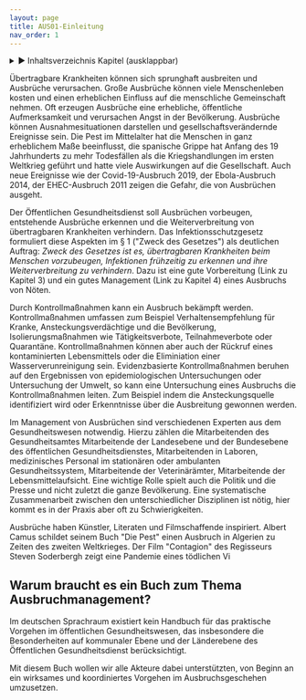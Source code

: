 ```yaml
---
layout: page
title: AUS01-Einleitung
nav_order: 1
---
```

 
<details markdown="block"> 
  <summary> 
      &#9658; Inhaltsverzeichnis Kapitel (ausklappbar) 
  </summary>
 
1. TOC
{:toc}
 </details>
 
   <p></p>
 
 
<span class="approved-insertion" data-user="49" data-username="WalterJ" data-date="26370140">
</span>

<span class="approved-insertion" data-user="22" data-username="jakob.schumacher" data-date="26372740">Übertragbare
Krankheiten können sich sprunghaft ausbreiten und Ausbrüche verursachen.
Große Ausbrüche können viele Menschenleben kosten und einen erheblichen
Einfluss auf die menschliche Gemeinschaft nehmen.</span> Oft
erzeugen<span class="approved-insertion" data-user="22" data-username="jakob.schumacher" data-date="26372770">
Ausbrüche</span> eine erhebliche, öffentliche
Aufmerksamkeit<span class="approved-insertion" data-user="22" data-username="jakob.schumacher" data-date="26372760">
und verursachen Angst in der Bevölkerung.
</span><span class="approved-insertion" data-user="22" data-username="jakob.schumacher" data-date="26372770">Ausbrüche
</span><span class="approved-insertion" data-user="22" data-username="jakob.schumacher" data-date="26372780">können</span><span class="approved-insertion" data-user="22" data-username="jakob.schumacher" data-date="26372770">
Ausnahmesituationen
dar</span><span class="approved-insertion" data-user="22" data-username="jakob.schumacher" data-date="26372780">stellen
und gesellschaftsverändernde Ereignisse
sein.</span><span class="approved-insertion" data-user="22" data-username="jakob.schumacher" data-date="26372770">
</span><span class="approved-insertion" data-user="22" data-username="jakob.schumacher" data-date="26372780">Die
Pest im Mittelalter hat die Menschen in ganz erheblichem Maße
beeinflusst, die spanische Grippe hat Anfang des 19 Jahrhunderts zu mehr
Todesfällen als die Kriegshandlungen im ersten Weltkrieg geführt und
hatte viele Auswirkungen auf die Gesellschaft. Auch
neue</span><span class="approved-insertion" data-user="22" data-username="jakob.schumacher" data-date="26372770">
</span><span class="approved-insertion" data-user="22" data-username="jakob.schumacher" data-date="26372750">Ereignisse
wie der
Covid-19-Ausbruch</span><span class="approved-insertion" data-user="22" data-username="jakob.schumacher" data-date="26372780">
2019</span><span class="approved-insertion" data-user="22" data-username="jakob.schumacher" data-date="26372750">,
der Ebola-Ausbruch 2014, der EHEC-Ausbruch 2011 zeigen die
Gefahr</span><span class="approved-insertion" data-user="22" data-username="jakob.schumacher" data-date="26372780">,</span><span class="approved-insertion" data-user="22" data-username="jakob.schumacher" data-date="26372750">
die von Ausbrüchen ausgeht.
</span>

<span class="approved-insertion" data-user="22" data-username="jakob.schumacher" data-date="26372740">Der</span>
Öffentlichen
Gesundheitsdienst<span class="approved-insertion" data-user="20" data-username="ptinnemann" data-date="26371250">
</span><span class="approved-insertion" data-user="22" data-username="jakob.schumacher" data-date="26372740">soll
</span><span class="approved-insertion" data-user="22" data-username="jakob.schumacher" data-date="26372760">Ausbrüchen
vorbeugen, entstehende Ausbrüche erkennen und
</span><span class="approved-insertion" data-user="22" data-username="jakob.schumacher" data-date="26372750">die
Weiterverbreitung von übertragbaren Krankheiten
verhindern</span><span class="approved-insertion" data-user="20" data-username="ptinnemann" data-date="26371250">.</span><span class="approved-insertion" data-user="22" data-username="jakob.schumacher" data-date="26372750">
</span>Das Infektionsschutzgesetz formuliert diese
Aspekt<span class="approved-insertion" data-user="22" data-username="jakob.schumacher" data-date="26372760">en</span>
im § 1 ("Zweck des Gesetzes") als deutlichen Auftrag: *Zweck des
Gesetzes ist es, übertragbaren Krankheiten beim Menschen vorzubeugen,
Infektionen frühzeitig zu erkennen und ihre Weiterverbreitung zu
verhindern*.<span class="approved-insertion" data-user="22" data-username="jakob.schumacher" data-date="26372760">
</span><span class="approved-insertion" data-user="22" data-username="jakob.schumacher" data-date="26372750">Dazu
ist eine gute Vorbereitung (Link zu Kapitel 3) und ein gutes Management
(Link zu Kapitel 4) eines Ausbruchs von Nöten.
</span>

<span class="approved-insertion" data-user="22" data-username="jakob.schumacher" data-date="26372760">Durch
</span>Kontrollmaßnahmen<span class="approved-insertion" data-user="22" data-username="jakob.schumacher" data-date="26372770">
kann ein Ausbruch bekämpft werden.
</span>Kontrollmaßnahmen<span class="approved-insertion" data-user="22" data-username="jakob.schumacher" data-date="26372770">
umfassen zum Beispiel Verhaltensempfehlung für Kranke,
Ansteckungsverdächtige und die Bevölkerung, Isolierungsmaßnahmen wie
Tätigkeitsverbote, Teilnahmeverbote oder
Quarantäne.</span><span class="approved-insertion" data-user="22" data-username="jakob.schumacher" data-date="26372780">
</span><span class="approved-insertion" data-user="22" data-username="jakob.schumacher" data-date="26372770">
</span>Kontrollmaßnahmen<span class="approved-insertion" data-user="22" data-username="jakob.schumacher" data-date="26372770">
können aber auch der Rückruf eines kontaminierten Lebensmittels oder die
Eliminiation einer Wasserverunreinigung sein. </span>
<span class="approved-insertion" data-user="22" data-username="jakob.schumacher" data-date="26372770">E</span>videnzbasiert<span class="approved-insertion" data-user="22" data-username="jakob.schumacher" data-date="26372770">e
Kontrollmaßnahmen beruhen </span>auf den Ergebnissen von
epidemiologischen Untersuchungen oder Untersuchung der
Umwelt<span class="approved-insertion" data-user="22" data-username="jakob.schumacher" data-date="26372770">,
so kann
eine</span><span class="approved-insertion" data-user="22" data-username="jakob.schumacher" data-date="26372750">
Untersuchung eines Ausbruchs
</span><span class="approved-insertion" data-user="22" data-username="jakob.schumacher" data-date="26372770">die
</span>Kontrollmaßnahmen<span class="approved-insertion" data-user="22" data-username="jakob.schumacher" data-date="26372770">
leiten. Zum Beispiel indem
</span><span class="approved-insertion" data-user="22" data-username="jakob.schumacher" data-date="26372750">die
Ansteckungsquelle
</span><span class="approved-insertion" data-user="22" data-username="jakob.schumacher" data-date="26372770">identifiziert
wird</span><span class="approved-insertion" data-user="22" data-username="jakob.schumacher" data-date="26372750">
oder Erkenntnisse über die Ausbreitung
</span><span class="approved-insertion" data-user="22" data-username="jakob.schumacher" data-date="26372770">gewonnen
werden.</span>

<span class="approved-insertion" data-user="22" data-username="jakob.schumacher" data-date="26372760">Im
Management
</span><span class="approved-insertion" data-user="20" data-username="ptinnemann" data-date="26371250">von
Ausbrüchen
</span><span class="approved-insertion" data-user="53" data-username="UlbrichU" data-date="26372690">sind
verschiedenen Experten aus dem Gesundheitswesen
</span><span class="approved-insertion" data-user="22" data-username="jakob.schumacher" data-date="26372750">notwendig</span><span class="approved-insertion" data-user="53" data-username="UlbrichU" data-date="26372690">.
Hierzu zählen die Mitarbeitenden des Gesundheitsamtes
</span><span class="approved-insertion" data-user="22" data-username="jakob.schumacher" data-date="26372750">Mitarbeitende
der</span><span class="approved-insertion" data-user="53" data-username="UlbrichU" data-date="26372700">
</span><span class="approved-insertion" data-user="22" data-username="jakob.schumacher" data-date="26372750">Landesebene
und der
Bundesebene</span><span class="approved-insertion" data-user="53" data-username="UlbrichU" data-date="26372690">
des öffentlichen
Gesundheitsdienstes</span><span class="approved-insertion" data-user="53" data-username="UlbrichU" data-date="26372700">,
</span>Mitarbeitenden in
Laboren<span class="approved-insertion" data-user="22" data-username="jakob.schumacher" data-date="26372750">,
</span><span class="approved-insertion" data-user="22" data-username="jakob.schumacher" data-date="26372760">medizinisches
Personal</span><span class="approved-insertion" data-user="53" data-username="UlbrichU" data-date="26372690">
im stationären oder ambulanten
Gesundheitssystem</span><span class="approved-insertion" data-user="22" data-username="jakob.schumacher" data-date="26372750">,
Mitarbeitende der Veterinärämter, Mitarbeitende der
Lebensmittelaufsicht</span><span class="approved-insertion" data-user="22" data-username="jakob.schumacher" data-date="26372760">.
Eine wichtige Rolle spielt auch die Politik und die Presse und nicht
zuletzt die ganze
Bevölkerung</span><span class="approved-insertion" data-user="53" data-username="UlbrichU" data-date="26372690">.</span><span class="approved-insertion" data-user="22" data-username="jakob.schumacher" data-date="26372760">
Eine</span><span class="approved-insertion" data-user="20" data-username="ptinnemann" data-date="26371260">
</span><span class="approved-insertion" data-user="20" data-username="ptinnemann" data-date="26371250">systematische
Zusammenarbeit
zwischen</span><span class="approved-insertion" data-user="22" data-username="jakob.schumacher" data-date="26372760">
den</span><span class="approved-insertion" data-user="20" data-username="ptinnemann" data-date="26371250">
unterschiedlicher
Disziplinen</span><span class="approved-insertion" data-user="22" data-username="jakob.schumacher" data-date="26372760">
ist nötig, hier kommt es in der Praxis aber oft zu
Schwierigkeiten</span><span class="approved-insertion" data-user="20" data-username="ptinnemann" data-date="26371250">.</span><span class="approved-insertion" data-user="53" data-username="UlbrichU" data-date="26372700">
</span>

<span class="approved-insertion" data-user="22" data-username="jakob.schumacher" data-date="26372780">Ausbrüche
haben Künstler, Literaten und Filmschaffende inspiriert. Albert Camus
</span><span class="approved-insertion" data-user="22" data-username="jakob.schumacher" data-date="26372790">schildet
</span><span class="approved-insertion" data-user="22" data-username="jakob.schumacher" data-date="26372780">seinem
Buch "Die
Pest"</span><span class="approved-insertion" data-user="22" data-username="jakob.schumacher" data-date="26372790">
einen Ausbruch in Algerien zu Zeiten des zweiten Weltkrieges. Der Film
"Contagion" des Regisseurs </span>Steven
Soderbergh<span class="approved-insertion" data-user="22" data-username="jakob.schumacher" data-date="26372790">
zeigt eine Pandemie eines tödlichen Vi
</span><span class="approved-insertion" data-user="22" data-username="jakob.schumacher" data-date="26372780">
</span>

## Warum braucht es ein Buch zum Thema Ausbruchmanagement?

Im deutschen Sprachraum existiert
<span class="approved-insertion" data-user="22" data-username="jakob.schumacher" data-date="26372760">kein
</span>Handbuch für das praktische Vorgehen im öffentlichen
Gesundheitswesen, das insbesondere die Besonderheiten auf kommunaler
Ebene und
<span class="approved-insertion" data-user="22" data-username="jakob.schumacher" data-date="26372760">der
</span>Länderebene des Öffentlichen Gesundheitsdienst berücksichtigt.

Mit diesem Buch wollen wir
<span class="approved-insertion" data-user="22" data-username="jakob.schumacher" data-date="26372760">alle</span>
Akteure dabei unterstützten, von Beginn an ein wirksames und
koordiniertes Vorgehen im Ausbruchsgeschehen umzusetzen.

<div class="section fnlist" data-role="doc-footnotes">

</div>
